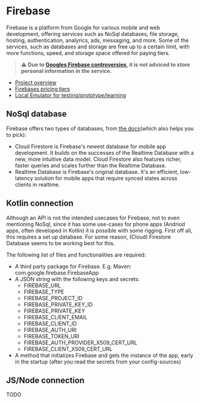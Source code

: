 # Firebase

Firebase is a platform from Google for various mobile and web development, offering services such as NoSql databases, file storage, hosting, authentication, analyrics, ads, messaging, and more. Some of the services, such as databases and storage are free up to a certain limit, with more functions, speed, and storage space offered for paying tiers.

> :warning: **Due to [Googles Firebase controversies](https://archive.md/Zjpb1), it is not adviced to store personal information in the service.**

- [Project overview](https://console.firebase.google.com)
- [Firebases pricing tiers](https://firebase.google.com/pricing)
- [Local Emulator for testing/prototype/learning](https://firebase.google.com/docs/emulator-suite)

## NoSql database

Firebase offers two types of databases, from [the docs](https://firebase.google.com/docs/database/rtdb-vs-firestore)(which also helps you to pick):

- Cloud Firestore is Firebase's newest database for mobile app development. It builds on the successes of the Realtime Database with a new, more intuitive data model. Cloud Firestore also features richer, faster queries and scales further than the Realtime Database.
- Realtime Database is Firebase's original database. It's an efficient, low-latency solution for mobile apps that require synced states across clients in realtime.

## Kotlin connection

Although an API is not the intended usecases for Firebase, not to even mentioning NoSql, since it has some use-cases for phone apps (Andriod apps, often developed in Kotlin) it is possible with some rigging.
First off all, this requires a set up database. For some reason, (Cloud) Firestore Database seems to be working best for this. 

The following list of files and functionalities are required:
- A third party package for Firebase. E.g. Maven: com.google.firebase.FirebaseApp
- A JSON string with the following keys and secrets:
  - FIREBASE_URL
  - FIREBASE_TYPE
  - FIREBASE_PROJECT_ID
  - FIREBASE_PRIVATE_KEY_ID
  - FIREBASE_PRIVATE_KEY
  - FIREBASE_CLIENT_EMAIL
  - FIREBASE_CLIENT_ID
  - FIREBASE_AUTH_URI
  - FIREBASE_TOKEN_URI
  - FIREBASE_AUTH_PROVIDER_X509_CERT_URL
  - FIREBASE_CLIENT_X509_CERT_URL
- A method that initializes Firebase and gets the instance of the app, early in the startup (after you read the secrets from your config-sources)

## JS/Node connection

TODO